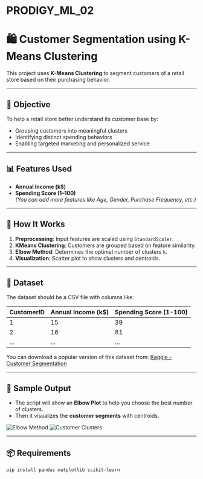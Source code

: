 # PRODIGY_ML_02
# 🛍️ Customer Segmentation using K-Means Clustering

This project uses **K-Means Clustering** to segment customers of a retail store based on their purchasing behavior.

---

## 🎯 Objective

To help a retail store better understand its customer base by:
- Grouping customers into meaningful clusters
- Identifying distinct spending behaviors
- Enabling targeted marketing and personalized service

---

## 📊 Features Used

- **Annual Income (k$)**
- **Spending Score (1–100)**  
_(You can add more features like Age, Gender, Purchase Frequency, etc.)_

---

## 🚀 How It Works

1. **Preprocessing**: Input features are scaled using `StandardScaler`.
2. **KMeans Clustering**: Customers are grouped based on feature similarity.
3. **Elbow Method**: Determines the optimal number of clusters `k`.
4. **Visualization**: Scatter plot to show clusters and centroids.

---

## 📁 Dataset

The dataset should be a CSV file with columns like:

| CustomerID | Annual Income (k$) | Spending Score (1-100) |
|------------|--------------------|-------------------------|
| 1          | 15                 | 39                      |
| 2          | 16                 | 81                      |
| ...        | ...                | ...                     |

You can download a popular version of this dataset from:
[Kaggle - Customer Segmentation](https://www.kaggle.com/datasets/vjchoudhary7/customer-segmentation-tutorial-in-python)

---

## 🧪 Sample Output

- The script will show an **Elbow Plot** to help you choose the best number of clusters.
- Then it visualizes the **customer segments** with centroids.

![Elbow Method](images/elbow_plot.png)
![Customer Clusters](images/customer_clusters.png)

---

## 📦 Requirements

```bash
pip install pandas matplotlib scikit-learn
